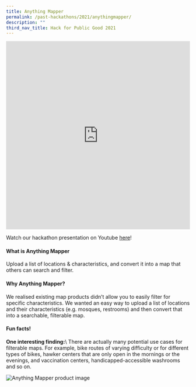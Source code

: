 ```yaml
---
title: Anything Mapper
permalink: /past-hackathons/2021/anythingmapper/
description: ""
third_nav_title: Hack for Public Good 2021
---
```


<iframe allowfullscreen="true" height="515" width="100%" frameborder="0" src="https://docs.google.com/presentation/d/e/2PACX-1vQjcJ0yrCeyOkAOG4Uo89q9SAuaqP6vfcgeriGcokpZXN8rcSS421dKyk3mrm41DaPJrDV0E157ipI8/embed?start=false&amp;loop=false&amp;delayms=3000"></iframe>

Watch our hackathon presentation on Youtube [here](https://www.youtube.com/embed/O4l-eQldRH8)!

#### What is Anything Mapper
Upload a list of locations &amp; characteristics, and convert it into a map that others can search and filter.

#### Why Anything Mapper?
We realised existing map products didn’t allow you to easily filter for specific characteristics. We wanted an easy way to upload a list of locations and their characteristics (e.g. mosques, restrooms) and then convert that into a searchable, filterable map.

#### Fun facts!
**One interesting finding:**\\
There are actually many potential use cases for filterable maps. For example, bike routes of varying difficulty or for different types of bikes, hawker centers that are only open in the mornings or the evenings, and vaccination centers, handicapped-accessible washrooms and so on. 

![Anything Mapper product image](/images/AnythingMapper_snapshot.png)